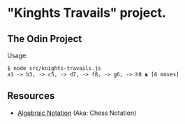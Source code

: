 # "Kinghts Travails" project.

## The Odin Project 

Usage: 

```
$ node src/knights-travails.js
a1 -> b3, -> c5, -> d7, -> f8, -> g6, -> h8	♞ [6 moves]
```



## Resources 

* [Algebraic Notation](https://en.wikipedia.org/wiki/Algebraic_notation_(chess)) (Aka: Chess Notation)